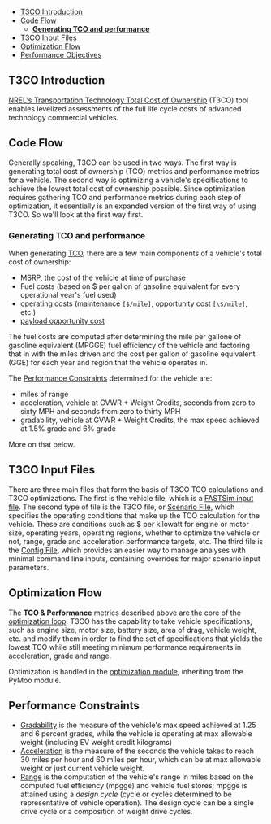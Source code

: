 
- [T3CO Introduction ](#t3co-introduction-)
- [Code Flow ](#code-flow-)
  - [**Generating TCO and performance**](#generating-tco-and-performance)
- [T3CO Input Files ](#t3co-input-files-)
- [Optimization Flow ](#optimization-flow-)
- [Performance Objectives ](#performance-objectives-)



## T3CO Introduction <a name="introduction"></a>

[NREL's Transportation Technology Total Cost of Ownership](https://www.nrel.gov/transportation/t3co.html) (T3CO) tool enables levelized assessments of the full life cycle costs of advanced technology commercial vehicles. 

## Code Flow <a name="codeflow"></a>

Generally speaking, T3CO can be used in two ways. The first way is generating total cost of ownership (TCO) metrics and performance metrics for a vehicle. The second way is optimizing a vehicle's specifications to achieve the lowest total cost of ownership possible. Since optimization requires gathering TCO and performance metrics during each step of optimization, it essentially is an expanded version of the first way of using T3CO. So we'll look at the first way first.

### **Generating TCO and performance**

When generating [TCO](https://github.com/NREL/T3CO-private/blob/7b56eb37bf5a57e6cd0ce761fc1708ee151c956f/docs/old_docs/TCO_calculations.md), there are a few main components of a vehicle's total cost of ownership:
- MSRP, the cost of the vehicle at time of purchase
- Fuel costs (based on $ per gallon of gasoline equivalent for every operational year's fuel used)
- operating costs (maintenance `[$/mile]`, opportunity cost `[\$/mile]`, etc.)
- [payload opportunity cost](https://github.com/NREL/T3CO-private/blob/main/docs/old_docs/TCO_calculations.md#payload-opportunity-costs-)

The fuel costs are computed after determining the mile per gallone of gasoline equivalent (MPGGE) fuel efficiency of the vehicle and factoring that in with the miles driven and the cost per gallon of gasoline equivalent (GGE) for each year and region that the vehicle operates in.

The [Performance Constraints](#Performance_Constraints) determined for the vehicle are:
- miles of range
- acceleration, vehicle at GVWR + Weight Credits,  seconds from zero to sixty MPH and seconds from zero to thirty MPH
- gradability, vehicle at GVWR + Weight Credits, the max speed achieved at 1.5% grade and 6% grade

More on that below.

## T3CO Input Files <a name="T3CO_Input_Files"></a>

There are three main files that form the basis of T3CO TCO calculations and T3CO optimizations. The first is the vehicle file, which is a [FASTSim input file](https://docs.rs/fastsim-core/0.1.6/fastsim_core/vehicle/struct.RustVehicle.html). The second type of file is the T3CO file, or [Scenario File](https://github.com/NREL/T3CO-private/blob/61aff5700c16ff54d69aa2c238f63553ec31f1da/docs/scenario_inputs_descriptions.md), which specifies the operating conditions that make up the TCO calculation for the vehicle. These are conditions such as $ per kilowatt for engine or motor size, operating years, operating regions, whether to optimize the vehicle or not, range, grade and acceleration performance targets, etc. The third file is the [Config File](https://github.com/NREL/T3CO-private/blob/61aff5700c16ff54d69aa2c238f63553ec31f1da/docs/config_inputs_descriptions.md), which provides an easier way to manage analyses with minimal command line inputs, containing overrides for major scenario input parameters.

## Optimization Flow <a name="Optimization_Flow"></a>

The **TCO & Performance** metrics described above are the core of the [optimization loop](https://github.com/NREL/T3CO-private/blob/7b56eb37bf5a57e6cd0ce761fc1708ee151c956f/docs/old_docs/optimization.md). T3CO has the capability to take vehicle specifications, such as engine size, motor size, battery size, area of drag, vehicle weight, etc. and modify them in order to find the set of specifications that yields the lowest TCO while still meeting minimum performance requirements in acceleration, grade and range.

Optimization is handled in the [optimization module](https://github.com/NREL/T3CO-private/blob/74a494bc783c1d0d5794d605584e9843b3a4cb2d/t3co/moopack/moo.py#L80), inheriting from the PyMoo module.

## Performance Constraints <a name="Performance_Constraints"></a>

- [Gradability](https://github.com/NREL/T3CO-private/blob/7b56eb37bf5a57e6cd0ce761fc1708ee151c956f/docs/old_docs/acceleration_and_grade_tests.mdd) is the measure of the vehicle's max speed achieved at 1.25 and 6 percent grades, while the vehicle is operating at max allowable weight (including EV weight credit kilograms)
- [Acceleration](https://github.com/NREL/T3CO-private/blob/7b56eb37bf5a57e6cd0ce761fc1708ee151c956f/docs/old_docs/acceleration_and_grade_tests.md) is the measure of the seconds the vehicle takes to reach 30 miles per hour and 60 miles per hour, which can be at max allowable weight or just current vehicle weight.
- [Range](https://github.com/NREL/T3CO-private/blob/7b56eb37bf5a57e6cd0ce761fc1708ee151c956f/docs/old_docs/fuel_efficiency_and_range.md) is the computation of the vehicle's range in miles based on the computed fuel efficiency (mpgge) and vehicle fuel stores; mpgge is attained using a *design cycle* (cycle or cycles determined to be representative of vehicle operation). The design cycle can be a single drive cycle or a composition of weight drive cycles.


